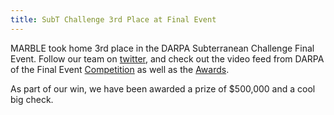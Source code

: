 ```yaml
---
title: SubT Challenge 3rd Place at Final Event
---
```


MARBLE took home 3rd place in the DARPA Subterranean Challenge Final Event. Follow our team on [twitter](https://twitter.com/BoulderMarble), and check out the video feed from DARPA of the Final Event [Competition](https://www.youtube.com/watch?v=EAPSm7udG3Q&ab_channel=DARPAtv) as well as the [Awards](https://www.youtube.com/watch?v=SyjeIGCHnrU&list=RDCMUCOIHBHRbvncMo7Bf0Vx1zEQ&start_radio=1&rv=SyjeIGCHnrU&t=4723&ab_channel=DARPAtv).

As part of our win, we have been awarded a prize of $500,000 and a cool big check.
